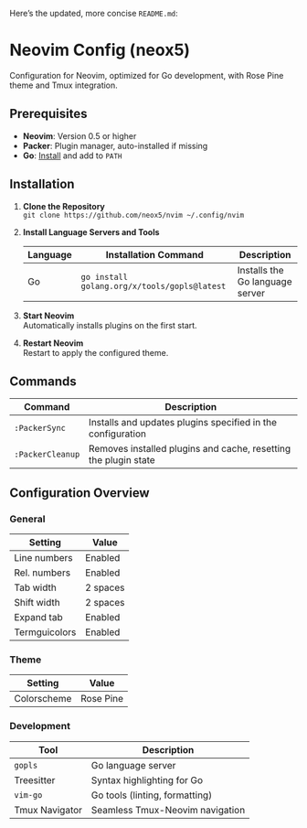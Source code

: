 Here’s the updated, more concise `README.md`:

# Neovim Config (neox5)

Configuration for Neovim, optimized for Go development, with Rose Pine theme and Tmux integration.

## Prerequisites

- **Neovim**: Version 0.5 or higher
- **Packer**: Plugin manager, auto-installed if missing
- **Go**: [Install](https://golang.org/dl/) and add to `PATH`

## Installation

1. **Clone the Repository**  
   `git clone https://github.com/neox5/nvim ~/.config/nvim`

2. **Install Language Servers and Tools**

   | Language | Installation Command                                             | Description                           |
   |----------|------------------------------------------------------------------|---------------------------------------|
   | Go       | `go install golang.org/x/tools/gopls@latest`                     | Installs the Go language server       |

3. **Start Neovim**  
   Automatically installs plugins on the first start.

4. **Restart Neovim**  
   Restart to apply the configured theme.

## Commands

| Command           | Description                                                     |
|-------------------|-----------------------------------------------------------------|
| `:PackerSync`     | Installs and updates plugins specified in the configuration     |
| `:PackerCleanup`  | Removes installed plugins and cache, resetting the plugin state |

## Configuration Overview

### General

| Setting         | Value      |
|-----------------|------------|
| Line numbers    | Enabled    |
| Rel. numbers    | Enabled    |
| Tab width       | 2 spaces   |
| Shift width     | 2 spaces   |
| Expand tab      | Enabled    |
| Termguicolors   | Enabled    |

### Theme

| Setting      | Value     |
|--------------|-----------|
| Colorscheme  | Rose Pine |

### Development

| Tool          | Description                      |
|---------------|----------------------------------|
| `gopls`       | Go language server               |
| Treesitter    | Syntax highlighting for Go       |
| `vim-go`      | Go tools (linting, formatting)   |
| Tmux Navigator| Seamless Tmux-Neovim navigation  | 

